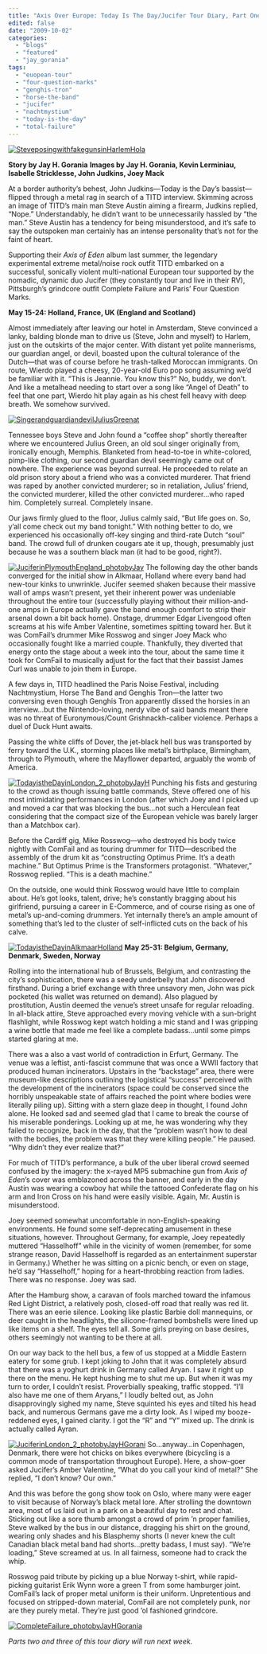 ```yaml
---
title: "Axis Over Europe: Today Is The Day/Jucifer Tour Diary, Part One"
edited: false
date: "2009-10-02"
categories:
  - "blogs"
  - "featured"
  - "jay_gorania"
tags:
  - "euopean-tour"
  - "four-question-marks"
  - "genghis-tron"
  - "horse-the-band"
  - "jucifer"
  - "nachtmystium"
  - "today-is-the-day"
  - "total-failure"
---
```


[![SteveposingwithfakegunsinHarlemHola](http://www.hellbound.ca/wp-content/uploads/2009/10/SteveposingwithfakegunsinHarlemHola-300x225.jpg "SteveposingwithfakegunsinHarlemHola")](http://www.hellbound.ca/wp-content/uploads/2009/10/SteveposingwithfakegunsinHarlemHola.jpg)

**Story by Jay H. Gorania** **Images by Jay H. Gorania, Kevin Lerminiau, Isabelle Stricklesse, John Judkins, Joey Mack**

At a border authority’s behest, John Judkins—Today is the Day’s bassist—flipped through a metal rag in search of a TITD interview. Skimming across an image of TITD’s main man Steve Austin aiming a firearm, Judkins replied, “Nope.” Understandably, he didn’t want to be unnecessarily hassled by “the man.” Steve Austin has a tendency for being misunderstood, and it’s safe to say the outspoken man certainly has an intense personality that’s not for the faint of heart.

Supporting their _Axis of Eden_ album last summer, the legendary experimental extreme metal/noise rock outfit TITD embarked on a successful, sonically violent multi-national European tour supported by the nomadic, dynamic duo Jucifer (they constantly tour and live in their RV), Pittsburgh’s grindcore outfit Complete Failure and Paris’ Four Question Marks.

**May 15-24: Holland, France, UK (England and Scotland)**

Almost immediately after leaving our hotel in Amsterdam, Steve convinced a lanky, balding blonde man to drive us (Steve, John and myself) to Harlem, just on the outskirts of the major center. With distant yet polite mannerisms, our guardian angel, or devil, boasted upon the cultural tolerance of the Dutch—that was of course before he trash-talked Moroccan immigrants. On route, Wierdo played a cheesy, 20-year-old Euro pop song assuming we’d be familiar with it. “This is Jeannie. You know this?” No, buddy, we don’t. And like a metalhead needing to start over a song like “Angel of Death” to feel that one part, Wierdo hit play again as his chest fell heavy with deep breath. We somehow survived.

[![SingerandguardiandevilJuliusGreenat](http://www.hellbound.ca/wp-content/uploads/2009/10/SingerandguardiandevilJuliusGreenat-300x225.jpg "SingerandguardiandevilJuliusGreenat")](http://www.hellbound.ca/wp-content/uploads/2009/10/SingerandguardiandevilJuliusGreenat.jpg)

Tennessee boys Steve and John found a “coffee shop” shortly thereafter where we encountered Julius Green, an old soul singer originally from, ironically enough, Memphis. Blanketed from head-to-toe in white-colored, pimp-like clothing, our second guardian devil seemingly came out of nowhere. The experience was beyond surreal. He proceeded to relate an old prison story about a friend who was a convicted murderer. That friend was raped by another convicted murderer; so in retaliation, Julius’ friend, the convicted murderer, killed the other convicted murderer…who raped him. Completely surreal. Completely insane.

Our jaws firmly glued to the floor, Julius calmly said, “But life goes on. So, y’all come check out my band tonight.” With nothing better to do, we experienced his occasionally off-key singing and third-rate Dutch “soul” band. The crowd full of drunken cougars ate it up, though, presumably just because he was a southern black man (it had to be good, right?).

[![JuciferinPlymouthEngland_photobyJay](http://www.hellbound.ca/wp-content/uploads/2009/10/JuciferinPlymouthEngland_photobyJay-300x225.jpg "JuciferinPlymouthEngland_photobyJay")](http://www.hellbound.ca/wp-content/uploads/2009/10/JuciferinPlymouthEngland_photobyJay.jpg) The following day the other bands converged for the initial show in Alkmaar, Holland where every band had new-tour kinks to unwrinkle. Jucifer seemed shaken because their massive wall of amps wasn’t present, yet their inherent power was undeniable throughout the entire tour (successfully playing without their million-and-one amps in Europe actually gave the band enough comfort to strip their arsenal down a bit back home). Onstage, drummer Edgar Livengood often screams at his wife Amber Valentine, sometimes spitting toward her. But it was ComFail’s drummer Mike Rosswog and singer Joey Mack who occasionally fought like a married couple. Thankfully, they diverted that energy onto the stage about a week into the tour, about the same time it took for ComFail to musically adjust for the fact that their bassist James Curl was unable to join them in Europe.

A few days in, TITD headlined the Paris Noise Festival, including Nachtmystium, Horse The Band and Genghis Tron—the latter two conversing even though Genghis Tron apparently dissed the horsies in an interview…but the Nintendo-loving, nerdy vibe of said bands meant there was no threat of Euronymous/Count Grishnackh-caliber violence. Perhaps a duel of Duck Hunt awaits.

Passing the white cliffs of Dover, the jet-black hell bus was transported by ferry toward the U.K., storming places like metal’s birthplace, Birmingham, through to Plymouth, where the Mayflower departed, arguably the womb of America.

[![TodayistheDayinLondon_2_photobyJayH](http://www.hellbound.ca/wp-content/uploads/2009/10/TodayistheDayinLondon_2_photobyJayH-300x225.jpg "TodayistheDayinLondon_2_photobyJayH")](http://www.hellbound.ca/wp-content/uploads/2009/10/TodayistheDayinLondon_2_photobyJayH.jpg) Punching his fists and gesturing to the crowd as though issuing battle commands, Steve offered one of his most intimidating performances in London (after which Joey and I picked up and moved a car that was blocking the bus…not such a Herculean feat considering that the compact size of the European vehicle was barely larger than a Matchbox car).

Before the Cardiff gig, Mike Rosswog—who destroyed his body twice nightly with ComFail and as touring drummer for TITD—described the assembly of the drum kit as “constructing Optimus Prime. It’s a death machine.” But Optimus Prime is the Transformers protagonist. “Whatever,” Rosswog replied. “This is a death machine.”

On the outside, one would think Rosswog would have little to complain about. He’s got looks, talent, drive; he’s constantly bragging about his girlfriend, pursuing a career in E-Commerce, and of course rising as one of metal’s up-and-coming drummers. Yet internally there’s an ample amount of something that’s led to the cluster of self-inflicted cuts on the back of his calve.

[![TodayistheDayinAlkmaarHolland](http://www.hellbound.ca/wp-content/uploads/2009/10/TodayistheDayinAlkmaarHolland-300x117.jpg "TodayistheDayinAlkmaarHolland")](http://www.hellbound.ca/wp-content/uploads/2009/10/TodayistheDayinAlkmaarHolland.jpg) **May 25-31: Belgium, Germany, Denmark, Sweden, Norway**

Rolling into the international hub of Brussels, Belgium, and contrasting the city’s sophistication, there was a seedy underbelly that John discovered firsthand. During a brief exchange with three unsavory men, John was pick pocketed (his wallet was returned on demand). Also plagued by prostitution, Austin deemed the venue’s street unsafe for regular reloading. In all-black attire, Steve approached every moving vehicle with a sun-bright flashlight, while Rosswog kept watch holding a mic stand and I was gripping a wine bottle that made me feel like a complete badass…until some pimps started glaring at me.

There was a also a vast world of contradiction in Erfurt, Germany. The venue was a leftist, anti-fascist commune that was once a WWII factory that produced human incinerators. Upstairs in the “backstage” area, there were museum-like descriptions outlining the logistical “success” perceived with the development of the incinerators (space could be conserved since the horribly unspeakable state of affairs reached the point where bodies were literally piling up). Sitting with a stern glaze deep in thought, I found John alone. He looked sad and seemed glad that I came to break the course of his miserable ponderings. Looking up at me, he was wondering why they failed to recognize, back in the day, that the “problem wasn’t how to deal with the bodies, the problem was that they were killing people.” He paused. “Why didn’t they ever realize that?”

For much of TITD’s performance, a bulk of the uber liberal crowd seemed confused by the imagery: the x-rayed MP5 submachine gun from _Axis of Eden_’s cover was emblazoned across the banner, and early in the day Austin was wearing a cowboy hat while the tattooed Confederate flag on his arm and Iron Cross on his hand were easily visible. Again, Mr. Austin is misunderstood.

Joey seemed somewhat uncomfortable in non-English-speaking environments. He found some self-deprecating amusement in these situations, however. Throughout Germany, for example, Joey repeatedly muttered “Hasselhoff” while in the vicinity of women (remember, for some strange reason, David Hasselhoff is regarded as an entertainment superstar in Germany.) Whether he was sitting on a picnic bench, or even on stage, he’d say “Hasselhoff,” hoping for a heart-throbbing reaction from ladies. There was no response. Joey was sad.

After the Hamburg show, a caravan of fools marched toward the infamous Red Light District, a relatively posh, closed-off road that really was red lit. There was an eerie silence. Looking like plastic Barbie doll mannequins, or deer caught in the headlights, the silicone-framed bombshells were lined up like items on a shelf. The eyes tell all. Some girls preying on base desires, others seemingly not wanting to be there at all.

On our way back to the hell bus, a few of us stopped at a Middle Eastern eatery for some grub. I kept joking to John that it was completely absurd that there was a yoghurt drink in Germany called Aryan. I saw it right up there on the menu. He kept hushing me to shut me up. But when it was my turn to order, I couldn’t resist. Proverbially speaking, traffic stopped. “I’ll also have me one of them Aryans,” I loudly belted out, as John disapprovingly sighed my name, Steve squinted his eyes and tilted his head back, and numerous Germans gave me a dirty look. As I wiped my booze-reddened eyes, I gained clarity. I got the “R” and “Y” mixed up. The drink is actually called Ayran.

[![JuciferinLondon_2_photobyJayHGorani](http://www.hellbound.ca/wp-content/uploads/2009/10/JuciferinLondon_2_photobyJayHGorani-300x225.jpg "JuciferinLondon_2_photobyJayHGorani")](http://www.hellbound.ca/wp-content/uploads/2009/10/JuciferinLondon_2_photobyJayHGorani.jpg) So…anyway…in Copenhagen, Denmark, there were hot chicks on bikes everywhere (bicycling is a common mode of transportation throughout Europe). Here, a show-goer asked Jucifer’s Amber Valentine, “What do you call your kind of metal?” She replied, “I don’t know? Our own.”

And this was before the gong show took on Oslo, where many were eager to visit because of Norway’s black metal lore. After strolling the downtown area, most of us laid out in a park on a beautiful day to rest and chat. Sticking out like a sore thumb amongst a crowd of prim ’n proper families, Steve walked by the bus in our distance, dragging his shirt on the ground, wearing only shades and his Blasphemy shorts (I never knew the cult Canadian black metal band had shorts…pretty badass, I must say). “We’re loading,” Steve screamed at us. In all fairness, someone had to crack the whip.

Rosswog paid tribute by picking up a blue Norway t-shirt, while rapid-picking guitarist Erik Wynn wore a green T from some hamburger joint. ComFail’s lack of proper metal uniform is their uniform. Unpretentious and focused on stripped-down material, ComFail are not completely punk, nor are they purely metal. They’re just good ’ol fashioned grindcore.

[![CompleteFailure_photobyJayHGorania](http://www.hellbound.ca/wp-content/uploads/2009/10/CompleteFailure_photobyJayHGorania-300x225.jpg "CompleteFailure_photobyJayHGorania")](http://www.hellbound.ca/wp-content/uploads/2009/10/CompleteFailure_photobyJayHGorania.jpg)

_Parts two and three of this tour diary will run next week._

